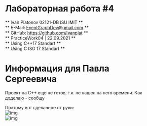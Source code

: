 # Лабораторная работа #4  
** Ivan Platonov 02121-DB ISU IMIT **  
** E-Mail: EventGraphDev@gmail.com **  
** GitHub: https://github.com/Ivanplat **  
** PracticeWork04 | 22.09.2021 **  
** Using C++17 Standart **  
** Using C ISO 17 Standart **  

# Информация для Павла Сергеевича   
Проект на C++ еще не готов, т.к. не нашел на него времени. Как доделаю - сообщу   

Поэтому вот сделанное от руки:      
![img](https://github.com/Ivanplat/PracticeWork03e/blob/master/fig01.PNG "Fig.1")  
![img](https://github.com/Ivanplat/PracticeWork03e/blob/master/fig02.PNG "Fig.2")  


 
